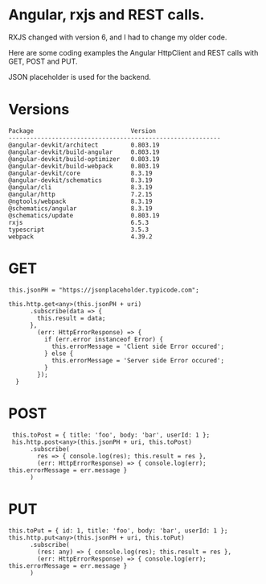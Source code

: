 # Angular, rxjs and REST calls.
RXJS changed with version 6, and I had to change my older code.

Here are some coding examples the Angular HttpClient and REST calls with GET, POST and PUT.

JSON placeholder is used for the backend.

# Versions

```
Package                           Version
-----------------------------------------------------------
@angular-devkit/architect         0.803.19
@angular-devkit/build-angular     0.803.19
@angular-devkit/build-optimizer   0.803.19
@angular-devkit/build-webpack     0.803.19
@angular-devkit/core              8.3.19
@angular-devkit/schematics        8.3.19
@angular/cli                      8.3.19
@angular/http                     7.2.15
@ngtools/webpack                  8.3.19
@schematics/angular               8.3.19
@schematics/update                0.803.19
rxjs                              6.5.3
typescript                        3.5.3
webpack                           4.39.2
```

# GET

```
this.jsonPH = "https://jsonplaceholder.typicode.com";

this.http.get<any>(this.jsonPH + uri)
      .subscribe(data => {
        this.result = data;
      },
        (err: HttpErrorResponse) => {
          if (err.error instanceof Error) {
            this.errorMessage = 'Client side Error occured';
          } else {
            this.errorMessage = 'Server side Error occured';
          }
        });
  }
```

# POST

```
 this.toPost = { title: 'foo', body: 'bar', userId: 1 };
 his.http.post<any>(this.jsonPH + uri, this.toPost)
      .subscribe(
        res => { console.log(res); this.result = res },
        (err: HttpErrorResponse) => { console.log(err); this.errorMessage = err.message }
      )
```

# PUT
```
this.toPut = { id: 1, title: 'foo', body: 'bar', userId: 1 };
this.http.put<any>(this.jsonPH + uri, this.toPut)
      .subscribe(
        (res: any) => { console.log(res); this.result = res },
        (err: HttpErrorResponse) => { console.log(err); this.errorMessage = err.message }
      )
```
